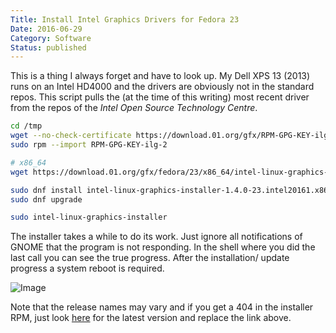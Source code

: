 ```yaml
---
Title: Install Intel Graphics Drivers for Fedora 23
Date: 2016-06-29
Category: Software
Status: published
---
```


This is a thing I always forget and have to look up. My Dell XPS 13 (2013) runs on an Intel HD4000 and the drivers are obviously not in the standard repos. This script pulls the (at the time of this writing) most recent driver from the repos of the *Intel Open Source Technology Centre*.

```sh
cd /tmp
wget --no-check-certificate https://download.01.org/gfx/RPM-GPG-KEY-ilg-2
sudo rpm --import RPM-GPG-KEY-ilg-2

# x86_64
wget https://download.01.org/gfx/fedora/23/x86_64/intel-linux-graphics-installer-1.4.0-23.intel20161.x86_64.rpm

sudo dnf install intel-linux-graphics-installer-1.4.0-23.intel20161.x86_64.rpm
sudo dnf upgrade

sudo intel-linux-graphics-installer
```

The installer takes a while to do its work. Just ignore all notifications of GNOME that the program is not responding. In the shell where you did the last call you can see the true progress. After the installation/ update progress a system reboot is required.

![Image]({attach}intel-linux-graphics-installer.png)</a>

Note that the release names may vary and if you get a 404 in the installer RPM, just look [here](https://download.01.org/gfx/repos/repos/repos/fedora/23/x86_64/) for the latest version and replace the link above.
